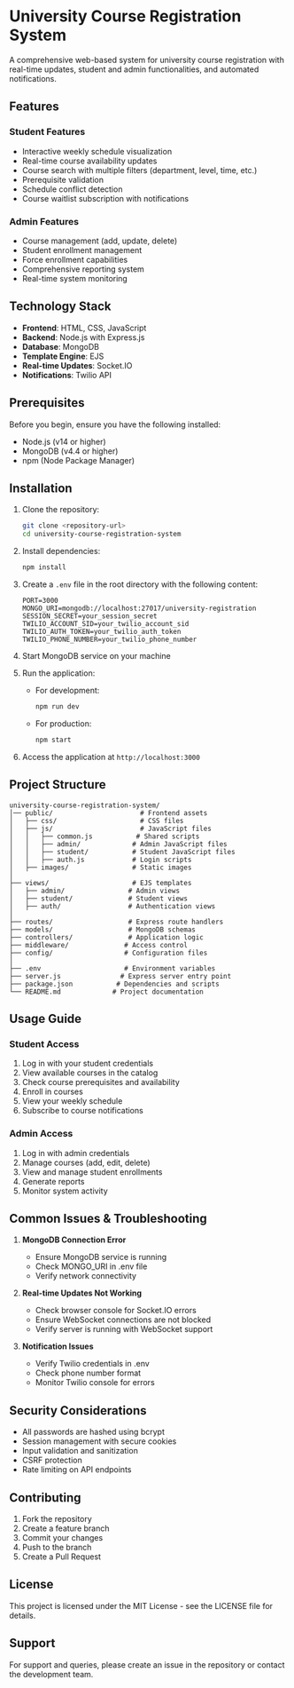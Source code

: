 # University Course Registration System

A comprehensive web-based system for university course registration with real-time updates, student and admin functionalities, and automated notifications.

## Features

### Student Features
- Interactive weekly schedule visualization
- Real-time course availability updates
- Course search with multiple filters (department, level, time, etc.)
- Prerequisite validation
- Schedule conflict detection
- Course waitlist subscription with notifications

### Admin Features
- Course management (add, update, delete)
- Student enrollment management
- Force enrollment capabilities
- Comprehensive reporting system
- Real-time system monitoring

## Technology Stack

- **Frontend**: HTML, CSS, JavaScript
- **Backend**: Node.js with Express.js
- **Database**: MongoDB
- **Template Engine**: EJS
- **Real-time Updates**: Socket.IO
- **Notifications**: Twilio API

## Prerequisites

Before you begin, ensure you have the following installed:
- Node.js (v14 or higher)
- MongoDB (v4.4 or higher)
- npm (Node Package Manager)

## Installation

1. Clone the repository:
   ```bash
   git clone <repository-url>
   cd university-course-registration-system
   ```

2. Install dependencies:
   ```bash
   npm install
   ```

3. Create a `.env` file in the root directory with the following content:
   ```
   PORT=3000
   MONGO_URI=mongodb://localhost:27017/university-registration
   SESSION_SECRET=your_session_secret
   TWILIO_ACCOUNT_SID=your_twilio_account_sid
   TWILIO_AUTH_TOKEN=your_twilio_auth_token
   TWILIO_PHONE_NUMBER=your_twilio_phone_number
   ```

4. Start MongoDB service on your machine

5. Run the application:
   - For development:
     ```bash
     npm run dev
     ```
   - For production:
     ```bash
     npm start
     ```

6. Access the application at `http://localhost:3000`

## Project Structure

```
university-course-registration-system/
│── public/                      # Frontend assets
│   ├── css/                     # CSS files
│   ├── js/                      # JavaScript files
│   │   ├── common.js           # Shared scripts
│   │   ├── admin/             # Admin JavaScript files
│   │   ├── student/           # Student JavaScript files
│   │   ├── auth.js            # Login scripts
│   ├── images/                # Static images
│
├── views/                     # EJS templates
│   ├── admin/                # Admin views
│   ├── student/              # Student views
│   ├── auth/                 # Authentication views
│
├── routes/                   # Express route handlers
├── models/                   # MongoDB schemas
├── controllers/              # Application logic
├── middleware/              # Access control
├── config/                  # Configuration files
│
├── .env                     # Environment variables
├── server.js               # Express server entry point
├── package.json           # Dependencies and scripts
└── README.md             # Project documentation
```

## Usage Guide

### Student Access
1. Log in with your student credentials
2. View available courses in the catalog
3. Check course prerequisites and availability
4. Enroll in courses
5. View your weekly schedule
6. Subscribe to course notifications

### Admin Access
1. Log in with admin credentials
2. Manage courses (add, edit, delete)
3. View and manage student enrollments
4. Generate reports
5. Monitor system activity

## Common Issues & Troubleshooting

1. **MongoDB Connection Error**
   - Ensure MongoDB service is running
   - Check MONGO_URI in .env file
   - Verify network connectivity

2. **Real-time Updates Not Working**
   - Check browser console for Socket.IO errors
   - Ensure WebSocket connections are not blocked
   - Verify server is running with WebSocket support

3. **Notification Issues**
   - Verify Twilio credentials in .env
   - Check phone number format
   - Monitor Twilio console for errors

## Security Considerations

- All passwords are hashed using bcrypt
- Session management with secure cookies
- Input validation and sanitization
- CSRF protection
- Rate limiting on API endpoints

## Contributing

1. Fork the repository
2. Create a feature branch
3. Commit your changes
4. Push to the branch
5. Create a Pull Request

## License

This project is licensed under the MIT License - see the LICENSE file for details.

## Support

For support and queries, please create an issue in the repository or contact the development team. 